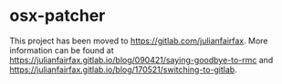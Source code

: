 # osx-patcher
This project has been moved to https://gitlab.com/julianfairfax. More information can be found at https://julianfairfax.gitlab.io/blog/090421/saying-goodbye-to-rmc and https://julianfairfax.gitlab.io/blog/170521/switching-to-gitlab.
